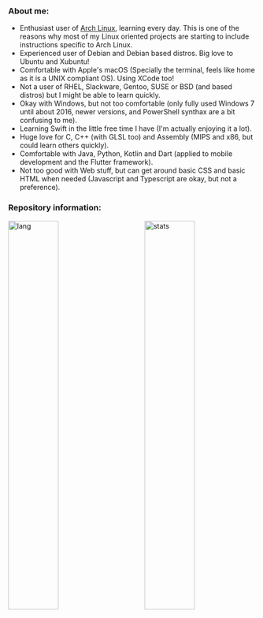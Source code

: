 ### About me:
  - Enthusiast user of [Arch Linux](https://github.com/nunopenim/nunopenim/blob/main/GUIDE_ArchLinuxInstallation.md), learning every day. This is one of the reasons why most of my Linux oriented projects are starting to include instructions specific to Arch Linux.
  - Experienced user of Debian and Debian based distros. Big love to Ubuntu and Xubuntu!
  - Comfortable with Apple's macOS (Specially the terminal, feels like home as it is a UNIX compliant OS). Using XCode too!
  - Not a user of RHEL, Slackware, Gentoo, SUSE or BSD (and based distros) but I might be able to learn quickly.
  - Okay with Windows, but not too comfortable (only fully used Windows 7 until about 2016, newer versions, and PowerShell synthax are a bit confusing to me).
  - Learning Swift in the little free time I have (I'm actually enjoying it a lot).
  - Huge love for C, C++ (with GLSL too) and Assembly (MIPS and x86, but could learn others quickly).
  - Comfortable with Java, Python, Kotlin and Dart (applied to mobile development and the Flutter framework).
  - Not too good with Web stuff, but can get around basic CSS and basic HTML when needed (Javascript and Typescript are okay, but not a preference).

### Repository information:
<p>
  <img width="45%" align="left" alt="lang" src="https://github-readme-stats.vercel.app/api/top-langs/?username=nunopenim&layout=compact&hide_border=true&langs_count=10&theme=dark&custom_title=Languages" />
  <img width="45%" align="right" alt="stats" src="https://github-readme-stats.vercel.app/api?username=nunopenim&show_icons=true&hide_border=true&count_private=true&theme=dark&custom_title=Statistics">
</p>
